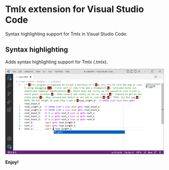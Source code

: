 # Tmlx extension for Visual Studio Code

Syntax highlighting support for Tmlx in Visual Studio Code.

## Syntax highlighting

Adds syntax highlighting support for Tmlx (.tmlx).

![syntax-highlighting](Extension/images/syntax-highlighting.png)

**Enjoy!**
